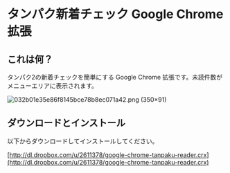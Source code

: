 # タンパク新着チェック Google Chrome 拡張

## これは何？

タンパク2の新着チェックを簡単にする Google Chrome 拡張です。未読件数がメニューエリアに表示されます。

![032b01e35e86f8145bce78b8ec071a42.png (350×91)](http://dl.dropbox.com/u/2611378/gyazo/032b01e35e86f8145bce78b8ec071a42.png "032b01e35e86f8145bce78b8ec071a42.png (350×91)")

## ダウンロードとインストール

以下からダウンロードしてインストールしてください。

[http://dl.dropbox.com/u/2611378/google-chrome-tanpaku-reader.crx](http://dl.dropbox.com/u/2611378/google-chrome-tanpaku-reader.crx)
